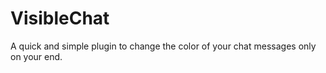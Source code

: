 # VisibleChat
A quick and simple plugin to change the color of your chat messages only on your end.
